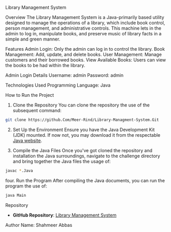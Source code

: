 Library Management System

Overview
The Library Management System is a Java-primarily based utility designed to manage the operations of a library, which include book control, person management, and administrative controls. This machine lets in the admin to log in, manipulate books, and preserve music of library facts in a simple and green manner.

Features
Admin Login: Only the admin can log in to control the library.
Book Management: Add, update, and delete books.
User Management: Manage customers and their borrowed books.
View Available Books: Users can view the books to be had within the library.

Admin Login Details
Username: admin
Password: admin

Technologies Used
Programming Language: Java

How to Run the Project

 1. Clone the Repository
You can clone the repository the use of the subsequent command:
```bash
git clone https://github.Com/Meer-Rind/Library-Managment-System.Git
```

 2. Set Up the Environment
Ensure you have the Java Development Kit (JDK) mounted. If now not, you may download it from the respectable [Java website](https://www.Oracle.Com/java/technologies/javase-jdk11-downloads.Html).

 3. Compile the Java Files
Once you've got cloned the repository and installation the Java surroundings, navigate to the challenge directory and bring together the Java files the usage of:
```bash
javac *.Java
```

four. Run the Program
After compiling the Java documents, you can run the program the use of:
```bash
java Main
```

Repository
- **GitHub Repository**: [Library Management System](https://github.Com/Meer-Rind/Library-Managment-System.Git)

 Author
Name: Shahmeer Abbas
